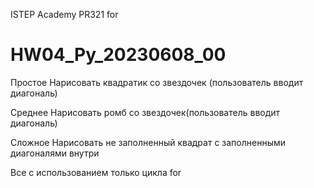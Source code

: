 ISTEP Academy
PR321
for
# HW04_Py_20230608_00

Простое
	Нарисовать квадратик со звездочек (пользователь вводит диагональ)
	
Среднее
	Нарисовать ромб со звездочек(пользователь вводит диагональ)

Сложное
	Нарисовать не заполненный квадрат с заполненными диагоналями внутри 

Все с использованием только цикла for
